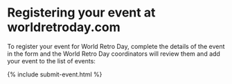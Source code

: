 # Registering your event at worldretroday.com

To register your event for World Retro Day, complete the details of the event in the form and the World Retro Day coordinators will review them and add your event to the list of events:

{% include submit-event.html %} 